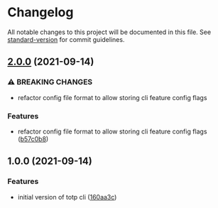 # Changelog

All notable changes to this project will be documented in this file. See [standard-version](https://github.com/conventional-changelog/standard-version) for commit guidelines.

## [2.0.0](https://bitbucket.org/icelam/totp-cli/compare/v1.0.0...v2.0.0) (2021-09-14)


### ⚠ BREAKING CHANGES

* refactor config file format to allow storing cli feature config flags

### Features

* refactor config file format to allow storing cli feature config flags ([b57c0b8](https://bitbucket.org/icelam/totp-cli/commit/b57c0b846e52d6c2e5c2fccf47704e3f15dfd4d6))

## 1.0.0 (2021-09-14)


### Features

* initial version of totp cli ([160aa3c](https://bitbucket.org/icelam/totp-cli/commit/160aa3c0ccc243915e2a9c4a975ac96ac0da52cf))
